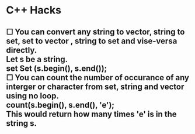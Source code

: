 <h1>C++ Hacks</h1>
<h2>☐ You can convert any string to vector, string to set, set to vector , string to set and vise-versa directly. <br/> 
  Let s be a string. <br/>
  set<char> Set (s.begin(), s.end()); <br/>
☐ You can count the number of occurance of any interger or character from set, string and vector using no loop. <br/> 
  count(s.begin(), s.end(), 'e'); <br/>
  This would return how many times 'e' is in the string s.</h2>
